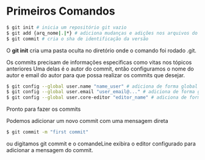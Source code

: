 # Primeiros Comandos

~~~bash
$ git init # inicia um repositório git vazio
$ git add {arq_nome|.|*} # adiciona mudanças e adições nos arquivos do diretório git
$ git commit # cria o sha de identificação da versão 
~~~

O **git init** cria uma pasta oculta no diretório onde o comando foi rodado .git.

Os commits precisam de informações especificas como vitas nos tópicos anteriores
Uma delas é o autor do commit, então configuramos o nome do autor e email do autor
para que possa realizar os commits que desejar.

~~~ bash
$ git config --global user.name "name_user" # adiciona de forma global (--global) o nome de usuário
$ git config --global user.email "user_email@..." # adiciona de forma global (--global) o e-mail de usuário
$ git config --global user.core-editor "editor_name" # adiciona de forma global (--global) o editor para adicionar infos de commits
~~~

Pronto para fazer os commits

Podemos adicionar um novo commit com uma mensagem direta
~~~ bash
$ git commit -m "first commit"
~~~

ou digitamos git commit e o comandeLine exibira o editor
configurado para adicionar a mensagem do commit.


